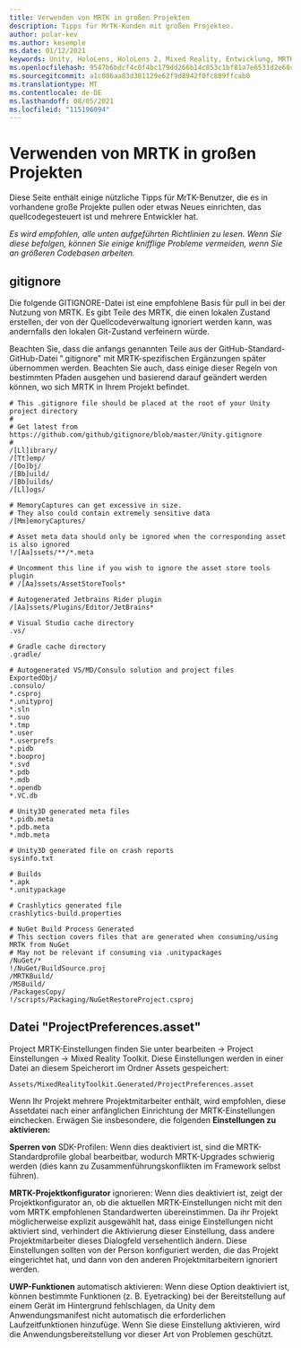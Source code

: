 ```yaml
---
title: Verwenden von MRTK in großen Projekten
description: Tipps für MrTK-Kunden mit großen Projekten.
author: polar-kev
ms.author: kesemple
ms.date: 01/12/2021
keywords: Unity, HoloLens, HoloLens 2, Mixed Reality, Entwicklung, MRTK,
ms.openlocfilehash: 9547b6bdcf4c0f4bc179dd266b14c853c1bf81a7e6531d2e68ca2e26188424c8
ms.sourcegitcommit: a1c086aa83d381129e62f9d8942f0fc889ffcab0
ms.translationtype: MT
ms.contentlocale: de-DE
ms.lasthandoff: 08/05/2021
ms.locfileid: "115196094"
---
```

# <a name="using-mrtk-in-large-projects"></a>Verwenden von MRTK in großen Projekten

Diese Seite enthält einige nützliche Tipps für MrTK-Benutzer, die es in vorhandene große Projekte pullen oder etwas Neues einrichten, das quellcodegesteuert ist und mehrere Entwickler hat.

*Es wird empfohlen, alle unten aufgeführten Richtlinien zu lesen. Wenn Sie diese befolgen, können Sie einige knifflige Probleme vermeiden, wenn Sie an größeren Codebasen arbeiten.*

## <a name="gitignore"></a>gitignore

Die folgende GITIGNORE-Datei ist eine empfohlene Basis für pull in bei der Nutzung von MRTK. Es gibt Teile des MRTK, die einen lokalen Zustand erstellen, der von der Quellcodeverwaltung ignoriert werden kann, was andernfalls den lokalen Git-Zustand verfeinern würde.

Beachten Sie, dass die anfangs genannten Teile aus der GitHub-Standard-GitHub-Datei ".gitignore" mit MRTK-spezifischen Ergänzungen später übernommen werden. Beachten Sie auch, dass einige dieser Regeln von bestimmten Pfaden ausgehen und basierend darauf geändert werden können, wo sich MRTK in Ihrem Projekt befindet.

```
# This .gitignore file should be placed at the root of your Unity project directory
#
# Get latest from https://github.com/github/gitignore/blob/master/Unity.gitignore
#
/[Ll]ibrary/
/[Tt]emp/
/[Oo]bj/
/[Bb]uild/
/[Bb]uilds/
/[Ll]ogs/

# MemoryCaptures can get excessive in size.
# They also could contain extremely sensitive data
/[Mm]emoryCaptures/

# Asset meta data should only be ignored when the corresponding asset is also ignored
!/[Aa]ssets/**/*.meta

# Uncomment this line if you wish to ignore the asset store tools plugin
# /[Aa]ssets/AssetStoreTools*

# Autogenerated Jetbrains Rider plugin
/[Aa]ssets/Plugins/Editor/JetBrains*

# Visual Studio cache directory
.vs/

# Gradle cache directory
.gradle/

# Autogenerated VS/MD/Consulo solution and project files
ExportedObj/
.consulo/
*.csproj
*.unityproj
*.sln
*.suo
*.tmp
*.user
*.userprefs
*.pidb
*.booproj
*.svd
*.pdb
*.mdb
*.opendb
*.VC.db

# Unity3D generated meta files
*.pidb.meta
*.pdb.meta
*.mdb.meta

# Unity3D generated file on crash reports
sysinfo.txt

# Builds
*.apk
*.unitypackage

# Crashlytics generated file
crashlytics-build.properties

# NuGet Build Process Generated
# This section covers files that are generated when consuming/using MRTK from NuGet
# May not be relevant if consuming via .unitypackages
/NuGet/*
!/NuGet/BuildSource.proj
/MRTKBuild/
/MSBuild/
/PackagesCopy/
!/scripts/Packaging/NuGetRestoreProject.csproj
```

## <a name="projectpreferencesasset-file"></a>Datei "ProjectPreferences.asset"

Project MRTK-Einstellungen finden Sie unter bearbeiten -> Project Einstellungen -> Mixed Reality Toolkit. Diese Einstellungen werden in einer Datei an diesem Speicherort im Ordner Assets gespeichert:

```
Assets/MixedRealityToolkit.Generated/ProjectPreferences.asset
```

Wenn Ihr Projekt mehrere Projektmitarbeiter enthält, wird empfohlen, diese Assetdatei nach einer anfänglichen Einrichtung der MRTK-Einstellungen einchecken. Erwägen Sie insbesondere, die folgenden **Einstellungen zu aktivieren:**

**Sperren von** SDK-Profilen: Wenn dies deaktiviert ist, sind die MRTK-Standardprofile global bearbeitbar, wodurch MRTK-Upgrades schwierig werden (dies kann zu Zusammenführungskonflikten im Framework selbst führen).

**MRTK-Projektkonfigurator** ignorieren: Wenn dies deaktiviert ist, zeigt der Projektkonfigurator an, ob die aktuellen MRTK-Einstellungen nicht mit den vom MRTK empfohlenen Standardwerten übereinstimmen. Da ihr Projekt möglicherweise explizit ausgewählt hat, dass einige Einstellungen nicht aktiviert sind, verhindert die Aktivierung dieser Einstellung, dass andere Projektmitarbeiter dieses Dialogfeld versehentlich ändern. Diese Einstellungen sollten von der Person konfiguriert werden, die das Projekt eingerichtet hat, und dann von den anderen Projektmitarbeitern ignoriert werden.

**UWP-Funktionen** automatisch aktivieren: Wenn diese Option deaktiviert ist, können bestimmte Funktionen (z. B. Eyetracking) bei der Bereitstellung auf einem Gerät im Hintergrund fehlschlagen, da Unity dem Anwendungsmanifest nicht automatisch die erforderlichen Laufzeitfunktionen hinzufüge. Wenn Sie diese Einstellung aktivieren, wird die Anwendungsbereitstellung vor dieser Art von Problemen geschützt.
